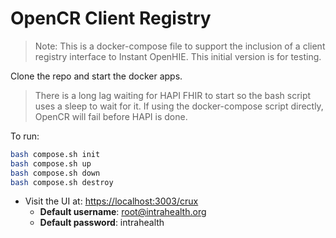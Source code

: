 # OpenCR Client Registry

> Note: This is a docker-compose file to support the inclusion of a client registry interface to Instant OpenHIE. This initial version is for testing.

Clone the repo and start the docker apps.

> There is a long lag waiting for HAPI FHIR to start so the bash script uses a sleep to wait for it. If using the docker-compose script directly, OpenCR will fail before HAPI is done.

To run:

```sh
bash compose.sh init
bash compose.sh up
bash compose.sh down
bash compose.sh destroy
```

* Visit the UI at: [https://localhost:3003/crux](https://localhost:3003/crux)
  * **Default username**: root@intrahealth.org
  * **Default password**: intrahealth
